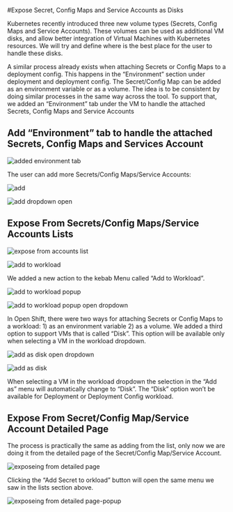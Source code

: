 #Expose Secret, Config Maps and Service Accounts as Disks

Kubernetes recently introduced three new volume types (Secrets, Config Maps and Service Accounts). These volumes can be used as additional VM disks, and allow better integration of Virtual Machines with Kubernetes resources.
We will try and define where is the best place for the user to handle these disks.

A similar process already exists when attaching Secrets or Config Maps to a deployment config. This happens in the “Environment” section under deployment and deployment config. The Secret/Config Map can be added as an environment variable or as a volume.
The idea is to be consistent by doing similar processes in the same way across the tool. To support that, we added an “Environment” tab under the VM to handle the attached Secrets, Config Maps and Service Accounts

## Add “Environment” tab to handle the attached Secrets, Config Maps and Services Account

![added environment tab](img/environment-tab.png)

The user can add more Secrets/Config Maps/Service Accounts:

![add](img/add.png)

![add dropdown open](img/add-dropdown-open.png)

## Expose From Secrets/Config Maps/Service Accounts Lists

![expose from accounts list](img/expose-from-accounts-list.png)

![add to workload](img/add-to-workload.png)

We added a new action to the kebab Menu called “Add to Workload”.

![add to workload popup](img/add-to-workload-popup.png)

![add to workload popup open dropdown](img/add-to-workload-popup-open-dropdown.png)

In Open Shift, there were two ways for attaching Secrets or Config Maps to a workload: 1) as an environment variable 2) as a volume.
We added a third option to support VMs that is called “Disk”. This option will be available only when selecting a VM in the workload dropdown.

![add as disk open dropdown](img/add-as-open-dropdown.png)

![add as disk](img/add-as-disk.png)

When selecting a VM in the workload dropdown the selection in the “Add as” menu will automatically change to “Disk”. The “Disk” option won’t be available for Deployment or Deployment Config workload.

## Expose From Secret/Config Map/Service Account Detailed Page

The process is practically the same as adding from the list, only now we are doing it from the detailed page of the Secret/Config Map/Service Account.

![exposeing from detailed page](img/expose-from-detailed-page.png)

Clicking the “Add Secret to orkload” button will open the same menu we saw in the lists section above.

![exposeing from detailed page-popup](img/expose-from-detailed-page-popup.png)
